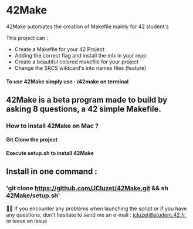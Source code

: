 # 42Make
42Make automates the creation of Makefile mainly for 42 student's

This project can :

  - Create a Makefile for your 42 Project
  - Adding the correct flag and install the mlx in your repo
  - Create a beautiful colored makefile for your project
  - Change the SRCS wildcard's into names files (feature)


#### To use 42Make simply use : /42make on terminal

## 42Make is a beta program made to build by asking 8 questions, a 42 simple Makefile.

### How to install 42Make on Mac ?
#### Git Clone the project
#### Execute setup.sh to install 42Make

## Install in one command : 

### 'git clone https://github.com/JCluzet/42Make.git && sh 42Make/setup.sh'

👋🏼 If you encounter any problems when launching the script or if you have any questions, don't hesitate to send me an e-mail : jcluzet@student.42.fr, or leave an Issue

